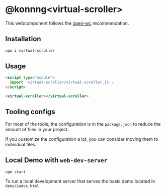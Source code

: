 # @konnng\<virtual-scroller>

This webcomponent follows the [open-wc](https://github.com/open-wc/open-wc) recommendation.

## Installation

```bash
npm i virtual-scroller
```

## Usage

```html
<script type="module">
  import 'virtual-scroller/virtual-scroller.js';
</script>

<virtual-scroller></virtual-scroller>
```

## Tooling configs

For most of the tools, the configuration is in the `package.json` to reduce the amount of files in your project.

If you customize the configuration a lot, you can consider moving them to individual files.

## Local Demo with `web-dev-server`

```bash
npm start
```

To run a local development server that serves the basic demo located in `demo/index.html`
